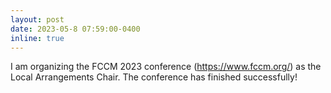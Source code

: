 ```yaml
---
layout: post
date: 2023-05-8 07:59:00-0400
inline: true
---
```


I am organizing the FCCM 2023 conference (https://www.fccm.org/) as the Local Arrangements Chair. The conference has finished successfully!
